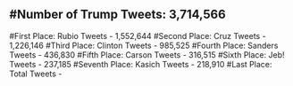 #Number of Trump Tweets: 3,714,566
---
#First Place: Rubio Tweets - 1,552,644
#Second Place: Cruz Tweets - 1,226,146
#Third Place: Clinton Tweets - 985,525
#Fourth Place: Sanders Tweets - 436,830
#Fifth Place: Carson Tweets - 316,515
#Sixth Place: Jeb! Tweets - 237,185
#Seventh Place: Kasich Tweets - 218,910
#Last Place: Total Tweets -  
